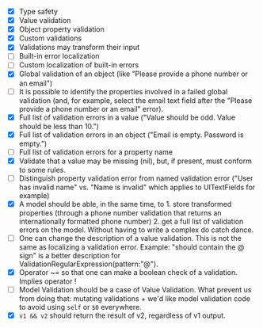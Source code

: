 - [X] Type safety
- [X] Value validation
- [X] Object property validation
- [X] Custom validations
- [X] Validations may transform their input
- [ ] Built-in error localization
- [ ] Custom localization of built-in errors
- [X] Global validation of an object (like "Please provide a phone number or an email")
- [ ] It is possible to identify the properties involved in a failed global validation (and, for example, select the email text field after the "Please provide a phone number or an email" error).
- [X] Full list of validation errors in a value ("Value should be odd. Value should be less than 10.")
- [X] Full list of validation errors in an object ("Email is empty. Password is empty.")
- [ ] Full list of validation errors for a property name
- [X] Validate that a value may be missing (nil), but, if present, must conform to some rules.
- [ ] Distinguish property validation error from named validation error ("User has invalid name" vs. "Name is invalid" which applies to UITextFields for example)
- [X] A model should be able, in the same time, to 1. store transformed properties (through a phone number validation that returns an internationally formatted phone number) 2. get a full list of validation errors on the model. Without having to write a complex do catch dance.
- [ ] One can change the description of a value validation. This is not the same as localizing a validation error. Example: "should contain the @ sign" is a better description for ValidationRegularExpression(pattern:"@").
- [X] Operator ~= so that one can make a boolean check of a validation. Implies operator !
- [ ] Model Validation should be a case of Value Validation. What prevent us from doing that: mutating validations + we'd like model validation code to avoid using `self` or `$0` everywhere.
- [X] `v1 && v2` should return the result of v2, regardless of v1 output.
